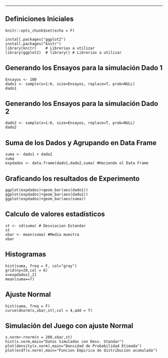 ---

## Definiciones Iniciales
```{r setup, include=FALSE}
knitr::opts_chunk$set(echo = F)

install.packages("ggplot2")
install.packages("knitr")
library(knitr)    # Librerias a utilizar
library(ggplot2)  # library() # Librerias a utilizar
```

## Generando los Ensayos para la simulación Dado 1
```{r}
Ensayos <- 100
dado1 <- sample(x=1:6, size=Ensayos, replace=T, prob=NULL)
dado1
```

## Generando los Ensayos para la simulación Dado 2 
```{r}
dado2 <- sample(x=1:6, size=Ensayos, replace=T, prob=NULL)
dado2
```

## Suma de los Dados y Agrupando en Data Frame
```{r}
suma <- dado1 + dado2
suma
expdados <- data.frame(dado1,dado2,suma) #Haciendo el Data Frame
```

## Graficando los resultados de Experimento
```{r}
ggplot(expdados)+geom_bar(aes(dado1))
ggplot(expdados)+geom_bar(aes(dado2))
ggplot(expdados)+geom_bar(aes(suma))

```

## Calculo de valores estadísticos
```{r echo=FALSE}
st <- sd(suma) # Desviacion Estandar
st
xbar <- mean(suma) #Media muestra
xbar
```

## Histogramas
```{r echo=FALSE}
hist(suma, freq = F, col="gray")
grid(ny=20,col = 6)
x=expdados[,2]
mean(suma==7)
```

## Ajuste Normal
```{r echo=T}
hist(suma, freq = F)
curve(dnorm(x,xbar,st),col = 4,add = T)

```

## Simulación del Juego con ajuste Normal
```{r}
x.norm<-rnorm(n = 200,xbar,st)
hist(x.norm,main="Datos Simulados con Desv. Standar")
plot(density(x.norm),main="Densidad de Probabilidad Etimada")
plot(ecdf(x.norm),main="Funcion Empirica de distribucion acumulada")
```


